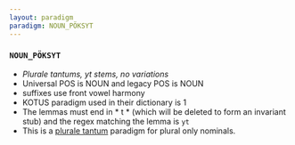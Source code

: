 ```yaml
---
layout: paradigm
paradigm: NOUN_PÖKSYT
---
```

### ` NOUN_PÖKSYT `

* _Plurale tantums, yt stems, no variations_
* Universal POS is NOUN and legacy POS is NOUN
* suffixes use front vowel harmony
* KOTUS paradigm used in their dictionary is 1
* The lemmas must end in * t * (which will be deleted to form an invariant stub) and the regex matching the lemma is ` yt `
* This is a [plurale tantum](https://en.wikipedia.org/wiki/Plurale_tantum) paradigm for plural only nominals.
